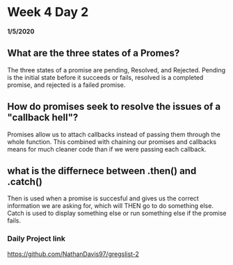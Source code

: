# Week 4 Day 2
__1/5/2020__

## What are the three states of a Promes?
The three states of a promise are pending, Resolved, and Rejected. Pending is the initial state before it succeeds or fails, resolved is a completed promise, and rejected is a failed promise.

## How do promises seek to resolve the issues of a "callback hell"? 
Promises allow us to attach callbacks instead of passing them through the whole function. This combined with chaining our promises and callbacks means for much cleaner code than if we were passing each callback.

## what is the differnece between .then() and .catch()
Then is used when a promise is succesful and gives us the correct information we are asking for, which will THEN go to do something else. Catch is used to display something else or run something else if the promise fails.

### Daily Project link
https://github.com/NathanDavis97/gregslist-2